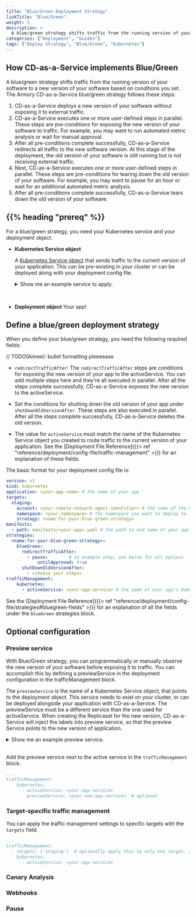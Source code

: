 ```yaml
---
title: "Blue/Green Deployment Strategy"
linkTitle: "Blue/Green"
weight: 5
description: >
  A blue/green strategy shifts traffic from the running version of your app to a new version of your app based on conditions you set. This guide walks you through how to deploy your app to Kubernetes using a blue/green strategy. 
categories: ["Deployment", "Guides"]
tags: ["Deploy Strategy", "Blue/Green", "Kubernetes"]
---
```


## How CD-as-a-Service implements Blue/Green

A blue/green strategy shifts traffic from the running version of your software to a new version of your software based on conditions you set. The Armory CD-as-a-Service blue/green strategy follows these steps:

1. CD-as-a-Service deploys a new version of your software without exposing it to external traffic.
1. CD-as-a-Service executes one or more user-defined steps in parallel. These steps are pre-conditions for exposing the new version of your software to traffic. For example, you may want to run automated metric analysis or wait for manual approval.
1. After all pre-conditions complete successfully, CD-as-a-Service redirects all traffic to the new software version. At this stage of the deployment, the old version of your software is still running but is not receiving external traffic.
1. Next, CD-as-a-Service executes one or more user-defined steps in parallel. These steps are pre-conditions for tearing down the old version of your software. For example, you may want to pause for an hour or wait for an additional automated metric analysis.
1. After all pre-conditions complete successfully, CD-as-a-Service tears down the old version of your software.

## {{% heading "prereq" %}}

For a blue/green strategy, you need your Kubernetes service and your deployment object.

* **Kubernetes Service object**

  A [Kubernetes Service object](https://kubernetes.io/docs/concepts/services-networking/service/) that sends traffic to the current version of your application. This can be pre-existing in your cluster or can be deployed along with your deployment config file.

  <details><summary>Show me an example service to apply.</summary>

  ```yaml
  apiVersion: v1
  kind: Service
  metadata:
    name: <your-app-service>
    labels:
      app: <your-app-name>
  spec:
    selector:
      app: <your-app-name>
    ports:
      - name: http
        port: 80
        targetPort: 9001
        protocol: TCP
  ```
  </details>

<br>

* **Deployment object**
Your app!



## Define a blue/green deployment strategy

When you define your blue/green strategy, you need the following required fields:

// TODO(Aimee): bullet formatting pleeeease
* `redirectTrafficAfter`: The `redirectTrafficAfter` steps are conditions for exposing the new version of your app to the activeService. You can add multiple steps here and they're all executed in parallel. After all the steps complete successfully, CD-as-a-Service exposes the new version to the activeService.

* Set the conditions for shutting down the old version of your app under `shutDownOldVersionAfter`. These steps are also executed in parallel. After all the steps complete successfully, CD-as-a-Service deletes the old version.

* The value for `activeService` must match the name of the Kubernetes Service object you created to route traffic to the current version of your application. See the [Deployment File Reference]({{< ref "reference/deployment/config-file/traffic-management" >}}) for an explanation of these fields.

The basic format for your deployment config file is:

```yaml
version: v1
kind: kubernetes
application: <your-app-name> # the name of your app
targets:
  staging:  
    account: <your-remote-network-agent-identifier> # the name of the RNA you installed in your cluster
    namespace: <your-namespace> # the namespace you want to deploy to
    strategy: <name-for-your-blue-green-strategy>
manifests:
  - path: manifests/<your-app>.yaml # the path to and name of your app manifest
strategies:
  <name-for-your-blue-green-strategy>:
    blueGreen:
      redirectTrafficAfter:
        - pause:        # an example step, see below for all options
            untilApproved: true   
      shutDownOldVersionAfter:
        - <choose your steps>
trafficManagement:
    kubernetes:
      - activeService: <your-app-service> # the name of your app's Kubernetes service
```


See the [Deployment File Reference]({{< ref "reference/deployment/config-file/strategies#bluegreen-fields" >}}) for an explanation of all the fields under the <code>blueGreen</code> strategies block.



## Optional configuration

### Preview service
With Blue/Green strategy, you can programmatically or manually observe the new version of your software before exposing it to traffic. You can accomplish this by defining a previewService in the deployment configuration in the trafficManagement block.

The `previewService` is the name of a Kubernetes Service object, that points to the deployment object. This service needs to exist on your cluster, or can be deployed alongside your application with CD-as-a-Service. The previewService must be a different service than the one used for activeService.
When creating the Replicaset for the new version, CD-as-a-Service will inject the labels into preview service, so that the preview Service points to the new version of application.
<details><summary>Show me an example preview service.</summary>

```yaml
apiVersion: v1
kind: Service
metadata:
  name: <your-new-app-service>
  labels:
    app: <your-new-app-name>
spec:
  selector:
    app: <your-new-app-name>
  ports:
    - name: gate-tcp
      port: 80
      protocol: TCP
      targetPort: 9001
```
</details>

<br>

Add the preview service next to the active service in the `trafficManagement` block:

```yaml
...
trafficManagement:
    kubernetes:
      - activeService: <your-app-service>
        previewService: <your-new-app-service>  # optional
```


### Target-specific traffic management
You can apply the traffic management settings to specific targets with the `targets` field.

```yaml
...
trafficManagement:
  - targets: ['staging']  # optionally apply this to only one target, if you have multiple target
    kubernetes:
      - activeService: <your-app-service>
```

### Canary Analysis
### Webhooks
### Pause